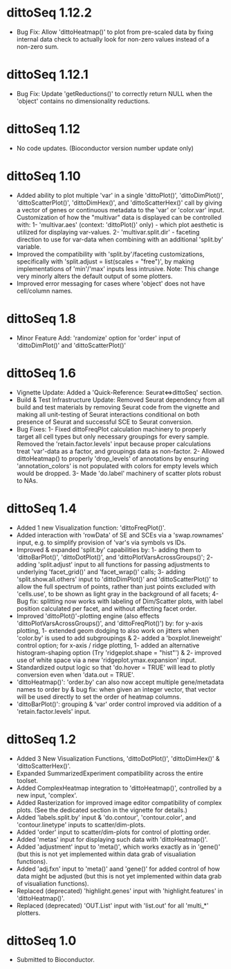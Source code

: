 # dittoSeq 1.12.2

* Bug Fix: Allow 'dittoHeatmap()' to plot from pre-scaled data by fixing internal data check to actually look for non-zero values instead of a non-zero sum.

# dittoSeq 1.12.1

* Bug Fix: Update 'getReductions()' to correctly return NULL when the 'object' contains no dimensionality reductions.

# dittoSeq 1.12

* No code updates. (Bioconductor version number update only)

# dittoSeq 1.10

* Added ability to plot multiple 'var' in a single 'dittoPlot()', 'dittoDimPlot()', 'dittoScatterPlot()', 'dittoDimHex()', and 'dittoScatterHex()' call by giving a vector of genes or continuous metadata to the 'var' or 'color.var' input. Customization of how the "multivar" data is displayed can be controlled with:
1- 'multivar.aes' (context: 'dittoPlot()' only) - which plot aesthetic is utilized for displaying var-values.
2- 'multivar.split.dir' - faceting direction to use for var-data when combining with an additional 'split.by' variable.
* Improved the compatibility with 'split.by'/faceting customizations, specifically with 'split.adjust = list(scales = "free")', by making implementations of 'min'/'max' inputs less intrusive. Note: This change very minorly alters the default output of some plotters.
* Improved error messaging for cases where 'object' does not have cell/column names.

# dittoSeq 1.8

* Minor Feature Add: 'randomize' option for 'order' input of 'dittoDimPlot()' and 'dittoScatterPlot()'

# dittoSeq 1.6

* Vignette Update: Added a 'Quick-Reference: Seurat<=>dittoSeq' section.
* Build & Test Infrastructure Update: Removed Seurat dependency from all build and test materials by removing Seurat code from the vignette and making all unit-testing of Seurat interactions conditional on both presence of Seurat and successful SCE to Seurat conversion.
* Bug Fixes:
1- Fixed dittoFreqPlot calculation machinery to properly target all cell types but only necessary groupings for every sample. Removed the 'retain.factor.levels' input because proper calculations treat 'var'-data as a factor, and groupings data as non-factor.
2- Allowed dittoHeatmap() to properly 'drop_levels' of annotations by ensuring 'annotation_colors' is not populated with colors for empty levels which would be dropped.
3- Made 'do.label' machinery of scatter plots robust to NAs.

# dittoSeq 1.4

* Added 1 new Visualization function: 'dittoFreqPlot()'.
* Added interaction with 'rowData' of SE and SCEs via a 'swap.rownames' input, e.g. to simplify provision of 'var's via symbols vs IDs.
* Improved & expanded 'split.by' capabilities by:
1- adding them to 'dittoBarPlot()', 'dittoDotPlot()', and 'dittoPlotVarsAcrossGroups()';
2- adding 'split.adjust' input to all functions for passing adjustments to underlying 'facet_grid()' and 'facet_wrap()' calls;
3- adding 'split.show.all.others' input to 'dittoDimPlot()' and 'dittoScatterPlot()' to allow the full spectrum of points, rather than just points excluded with 'cells.use', to be shown as light gray in the background of all facets;
4- Bug fix: splitting now works with labeling of Dim/Scatter plots, with label position calculated per facet, and without affecting facet order.
* Improved 'dittoPlot()'-plotting engine (also effects 'dittoPlotVarsAcrossGroups()', and 'dittoFreqPlot()') by:
for y-axis plotting,
1- extended geom dodging to also work on jitters when 'color.by' is used to add subgroupings &
2- added a 'boxplot.lineweight' control option;
for x-axis / ridge plotting,
1- added an alternative histogram-shaping option (Try 'ridgeplot.shape = "hist"') &
2- improved use of white space via a new 'ridgeplot.ymax.expansion' input.
* Standardized output logic so that 'do.hover = TRUE' will lead to plotly conversion even when 'data.out = TRUE'. 
* 'dittoHeatmap()': 'order.by' can also now accept multiple gene/metadata names to order by & bug fix: when given an integer vector, that vector will be used directly to set the order of heatmap columns.
* 'dittoBarPlot()': grouping & 'var' order control improved via addition of a 'retain.factor.levels' input.

# dittoSeq 1.2

* Added 3 New Visualization Functions, 'dittoDotPlot()', 'dittoDimHex()' & 'dittoScatterHex()'.
* Expanded SummarizedExperiment compatibility across the entire toolset.
* Added ComplexHeatmap integration to 'dittoHeatmap()', controlled by a new input, 'complex'.
* Added Rasterization for improved image editor compatibility of complex plots. (See the dedicated section in the vignette for details.)
* Added 'labels.split.by' input & 'do.contour', 'contour.color', and 'contour.linetype' inputs to scatter/dim-plots.
* Added 'order' input to scatter/dim-plots for control of plotting order.
* Added 'metas' input for displaying such data with 'dittoHeatmap()'.
* Added 'adjustment' input to 'meta()', which works exactly as in 'gene()' (but this is not yet implemented within data grab of visualiation functions).
* Added 'adj.fxn' input to 'meta()' aand 'gene()' for added control of how data might be adjusted (but this is not yet implemented within data grab of visualiation functions).
* Replaced (deprecated) 'highlight.genes' input with 'highlight.features' in 'dittoHeatmap()'.
* Replaced (deprecated) 'OUT.List' input with 'list.out' for all 'multi_*' plotters.


# dittoSeq 1.0

* Submitted to Bioconductor.
